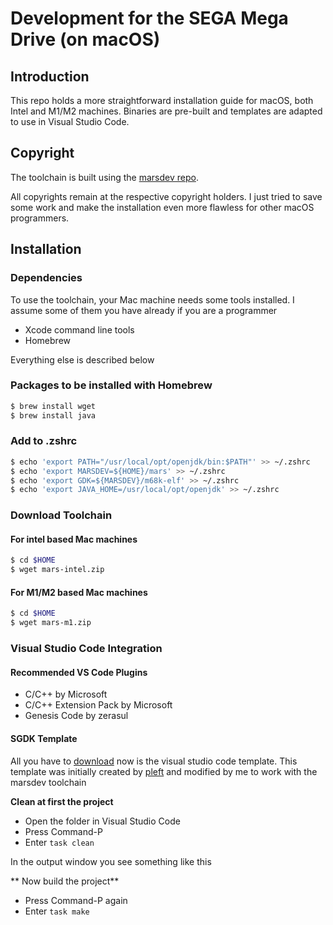 # Development for the SEGA Mega Drive (on macOS)

## Introduction

This repo holds a more straightforward installation guide for macOS, both Intel and M1/M2 machines.
Binaries are pre-built and templates are adapted to use in Visual Studio Code.


## Copyright

The toolchain is built using the [marsdev repo](https://github.com/andwn/marsdev/tree/master).

All copyrights remain at the respective copyright holders. 
I just tried to save some work and make the installation even more flawless for other macOS programmers.


## Installation

### Dependencies

To use the toolchain, your Mac machine needs some tools installed.
I assume some of them you have already if you are a programmer

- Xcode command line tools
- Homebrew

Everything else is described below

### Packages to be installed with Homebrew

``` bash
$ brew install wget
$ brew install java
```
  
### Add to .zshrc

``` bash
$ echo 'export PATH="/usr/local/opt/openjdk/bin:$PATH"' >> ~/.zshrc
$ echo 'export MARSDEV=${HOME}/mars' >> ~/.zshrc
$ echo 'export GDK=${MARSDEV}/m68k-elf' >> ~/.zshrc
$ echo 'export JAVA_HOME=/usr/local/opt/openjdk' >> ~/.zshrc
```

### Download Toolchain

#### For intel based Mac machines

``` bash
$ cd $HOME
$ wget mars-intel.zip
``` 

#### For M1/M2 based Mac machines

``` bash
$ cd $HOME
$ wget mars-m1.zip
``` 

### Visual Studio Code Integration

#### Recommended VS Code Plugins

- C/C++ by Microsoft
- C/C++ Extension Pack by Microsoft
- Genesis Code by zerasul

#### SGDK Template

All you have to [download](mars-sega-vscode-template.zip) now is the visual studio code template.
This template was initially created by [pleft](https://github.com/pleft/SEGA_VSCode_Template) and modified by me to work with the marsdev toolchain

**Clean at first the project**

- Open the folder in Visual Studio Code
- Press Command-P
- Enter ```task clean```

In the output window you see something like this

** Now build the project**

- Press Command-P again
- Enter ```task make```

